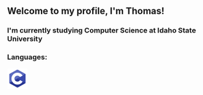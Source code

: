 ## Welcome to my profile, I'm Thomas!

### I'm currently studying Computer Science at Idaho State University

### Languages:
![<img align="left" alt="C" width="48px" height="48px">](images/c.png)


<!--
**NeymanThomas/NeymanThomas** is a ✨ _special_ ✨ repository because its `README.md` (this file) appears on your GitHub profile.

Here are some ideas to get you started:

- 🔭 I’m currently working on ...
- 🌱 I’m currently learning ...
- 👯 I’m looking to collaborate on ...
- 🤔 I’m looking for help with ...
- 💬 Ask me about ...
- 📫 How to reach me: ...
- 😄 Pronouns: ...
- ⚡ Fun fact: ...
-->
